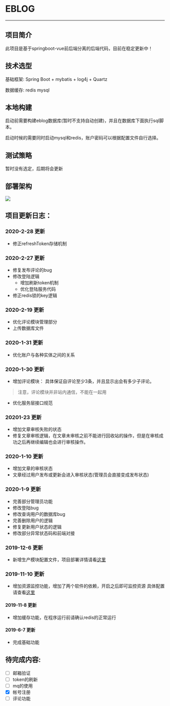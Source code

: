 # EBLOG

--------------------
## 项目简介

此项目是基于springboot-vue前后端分离的后端代码，目前在稳定更新中！

## 技术选型

基础框架: Spring Boot + mybatis + log4j + Quartz 

数据缓存:  redis mysql

## 本地构建

启动前需要构建eblog数据库(暂时不支持自动创建)，并且在数据库下面执行sql脚本。

启动时候的需要同时启动mysql和redis，账户密码可以根据配置文件自行选择。

## 测试策略

暂时没有选定，后期将会更新

## 部署架构

![](https://s2.ax1x.com/2019/12/10/QBaJQH.png)





## 项目更新日志：
### 2020-2-28 更新
* 修正refreshToken存储机制
### 2020-2-27 更新
* 修复发布评论的bug
* 修改登陆逻辑 
    - 增加刷新token机制
    - 优化登陆服务代码
* 修正redis锁的key逻辑
### 2020-2-19 更新

* 优化评论模块管理部分
* 上传数据库文件

### 2020-1-31 更新

* 优化账户与各种实体之间的关系


### 2020-1-30 更新

* 增加评论模块：
    具体保证自评论至少3条，并且显示出会有多少子评论。
 > 注意，评论模块并非站内通信，不能在一起用

* 优化服务层接口规范

### 20201-23 更新
* 增加文章审核失败的状态
* 修复文章审核逻辑，在文章未审核之前不能进行回收站的操作，但是在审核成功之后再继续编辑也会进行审核操作。

### 2020-1-10 更新
* 增加文章的审核状态
* 文章经过用户发布或更新会进入审核状态(管理员会直接变成发布状态)
### 2020-1-9 更新
* 完善部分管理员功能
* 修改登陆bug
* 修改查询用户的数据库bug
* 完善删除用户的逻辑
* 修复更新用户状态的逻辑
* 修改部分异常状态码和前端对接
### 2019-12-6 更新
* 新增生产模块配置文件，项目部署详情请看[这里](https://whoami1231.github.io/2019/11/21/docker-compose实现前后端分离的自动化部署/)
### 2019-11-10 更新
* 增加资源监控功能，增加了两个软件的依赖，开启之后即可监控资源
  具体配置请查看[这里](https://whoami1231.github.io/2019/11/05/springboot-2-x-采用监控模块/)
#### 2019-11-8 更新
* 增加缓存功能，在程序运行前请确认redis的正常运行
#### 2019-6-7 更新
* 完成基础功能

## 待完成内容:
- [ ] 邮箱验证
- [ ] token的刷新
- [ ] mq的使用
- [x] 帐号注册
- [ ] 评论功能